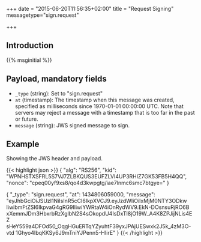 +++
date = "2015-06-20T11:56:35+02:00"
title = "Request Signing"
messagetype="sign.request"

+++

## Introduction

{{% msginitial %}}

## Payload, mandatory fields

* `_type` (string): Set to "sign.request"
* `at` (timestamp): The timestamp when this message was created, specified
   as milliseconds since 1970-01-01 00:00:00 UTC. Note that servers may reject
   a message with a timestamp that is too far in the past or future.
* `message` (string): JWS signed message to sign.

## Example

Showing the JWS header and payload.

{{< highlight json >}}
{
  "alg": "RS256",
  "kid": "WPNHSTXSFRL5S7VJ7ZLBKQUS3EUFZLVI4UP3RHIZ7GK53FB5H4QQ",
  "nonce": "cpeq00yf9xs8/qo4d3kwpgtg/iae7lnmc6smc7btgye="
}

{
  "_type": "sign.request",
  "at": 1434806059000,
  "message": "eyJhbGciOiJSUzI1NiIsInR5cCI6IkpXVCJ9.eyJzdWIiOiIxMjM0NTY3ODkw
              IiwibmFtZSI6IkpvaG4gRG9lIiwiYWRtaW4iOnRydWV9.EkN-DOsnsuRjRO6B
              xXemmJDm3HbxrbRzXglbN2S4sOkopdU4IsDxTI8jO19W_A4K8ZPJijNLis4EZ
              sHeY559a4DFOd50_OqgHGuERTqYZyuhtF39yxJPAjUESwxk2J5k_4zM3O-vtd
              1Ghyo4IbqKKSy6J9mTniYJPenn5-HIirE"
}
{{< /highlight >}}
